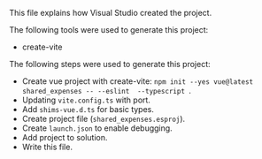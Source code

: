 This file explains how Visual Studio created the project.

The following tools were used to generate this project:
- create-vite

The following steps were used to generate this project:
- Create vue project with create-vite: `npm init --yes vue@latest shared_expenses -- --eslint  --typescript `.
- Updating `vite.config.ts` with port.
- Add `shims-vue.d.ts` for basic types.
- Create project file (`shared_expenses.esproj`).
- Create `launch.json` to enable debugging.
- Add project to solution.
- Write this file.
